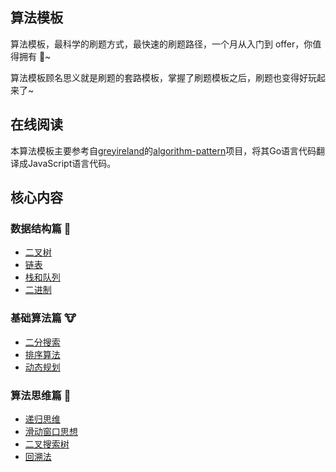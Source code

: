 ## 算法模板

算法模板，最科学的刷题方式，最快速的刷题路径，一个月从入门到 offer，你值得拥有 🐶~

算法模板顾名思义就是刷题的套路模板，掌握了刷题模板之后，刷题也变得好玩起来了~

## 在线阅读

本算法模板主要参考自[greyireland](https://github.com/greyireland)的[algorithm-pattern](https://github.com/greyireland/algorithm-pattern)项目，将其Go语言代码翻译成JavaScript语言代码。

## 核心内容

### 数据结构篇 🐰

- [二叉树](https://github.com/ligecarryme/algorithm-pattern-JavaScript/blob/master/%E6%95%B0%E6%8D%AE%E7%BB%93%E6%9E%84%E7%AF%87/%E4%BA%8C%E5%8F%89%E6%A0%91.md)
- [链表](https://github.com/ligecarryme/algorithm-pattern-JavaScript/blob/master/%E6%95%B0%E6%8D%AE%E7%BB%93%E6%9E%84%E7%AF%87/%E9%93%BE%E8%A1%A8.md)
- [栈和队列](https://github.com/ligecarryme/algorithm-pattern-JavaScript/blob/master/%E6%95%B0%E6%8D%AE%E7%BB%93%E6%9E%84%E7%AF%87/%E6%A0%88%E5%92%8C%E9%98%9F%E5%88%97.md)
- [二进制](https://github.com/ligecarryme/algorithm-pattern-JavaScript/blob/master/%E6%95%B0%E6%8D%AE%E7%BB%93%E6%9E%84%E7%AF%87/%E4%BA%8C%E8%BF%9B%E5%88%B6.md)

### 基础算法篇 🐮

- [二分搜索](https://github.com/ligecarryme/algorithm-pattern-JavaScript/blob/master/%E5%9F%BA%E7%A1%80%E7%AE%97%E6%B3%95%E7%AF%87/%E4%BA%8C%E5%88%86%E6%90%9C%E7%B4%A2.md)
- [排序算法](https://github.com/ligecarryme/algorithm-pattern-JavaScript/blob/master/%E5%9F%BA%E7%A1%80%E7%AE%97%E6%B3%95%E7%AF%87/%E6%8E%92%E5%BA%8F%E7%AE%97%E6%B3%95.md)
- [动态规划](https://github.com/ligecarryme/algorithm-pattern-JavaScript/blob/master/%E5%9F%BA%E7%A1%80%E7%AE%97%E6%B3%95%E7%AF%87/%E5%8A%A8%E6%80%81%E8%A7%84%E5%88%92.md)

### 算法思维篇 🦁

- [递归思维](https://github.com/ligecarryme/algorithm-pattern-JavaScript/blob/master/%E7%AE%97%E6%B3%95%E6%80%9D%E7%BB%B4/%E9%80%92%E5%BD%92%E6%80%9D%E7%BB%B4.md)
- [滑动窗口思想](https://github.com/ligecarryme/algorithm-pattern-JavaScript/blob/master/%E7%AE%97%E6%B3%95%E6%80%9D%E7%BB%B4/%E6%BB%91%E5%8A%A8%E7%AA%97%E5%8F%A3%E6%80%9D%E6%83%B3.md)
- [二叉搜索树](https://github.com/ligecarryme/algorithm-pattern-JavaScript/blob/master/%E7%AE%97%E6%B3%95%E6%80%9D%E7%BB%B4/%E4%BA%8C%E5%8F%89%E6%90%9C%E7%B4%A2%E6%A0%91.md)
- [回溯法](https://github.com/ligecarryme/algorithm-pattern-JavaScript/blob/master/%E7%AE%97%E6%B3%95%E6%80%9D%E7%BB%B4/%E5%9B%9E%E6%BA%AF%E6%B3%95.md)


